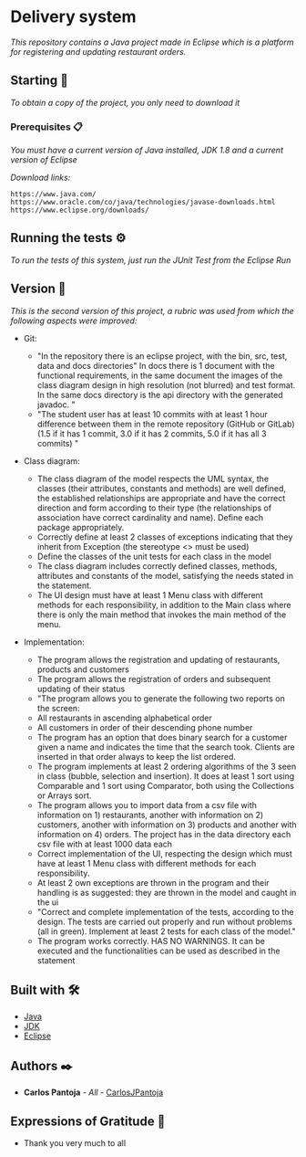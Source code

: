 # Delivery system

_This repository contains a Java project made in Eclipse which is a platform for registering and updating restaurant orders._

## Starting 🚀

_To obtain a copy of the project, you only need to download it_

### Prerequisites 📋

_You must have a current version of Java installed, JDK 1.8 and a current version of Eclipse_

_Download links:_

```
https://www.java.com/
https://www.oracle.com/co/java/technologies/javase-downloads.html
https://www.eclipse.org/downloads/
```

## Running the tests ⚙️

_To run the tests of this system, just run the JUnit Test from the Eclipse Run_

## Version 📌

_This is the second version of this project, a rubric was used from which the following aspects were improved:_

* Git:
  * "In the repository there is an eclipse project, with the bin, src, test, data and docs directories" In docs there is 1 document with the functional requirements, in the same document the images of the class diagram design in high resolution (not blurred) and test format. In the same docs directory is the api directory with the generated javadoc. "
  * "The student user has at least 10 commits with at least 1 hour difference between them in the remote repository (GitHub or GitLab) (1.5 if it has 1 commit, 3.0 if it has 2 commits, 5.0 if it has all 3 commits) "

* Class diagram:
  * The class diagram of the model respects the UML syntax, the classes (their attributes, constants and methods) are well defined, the established relationships are appropriate and have the correct direction and form according to their type (the relationships of association have correct cardinality and name). Define each package appropriately.
  * Correctly define at least 2 classes of exceptions indicating that they inherit from Exception (the stereotype <<Exception>> must be used)
  * Define the classes of the unit tests for each class in the model
  * The class diagram includes correctly defined classes, methods, attributes and constants of the model, satisfying the needs stated in the statement.
  * The UI design must have at least 1 Menu class with different methods for each responsibility, in addition to the Main class where there is only the main method that invokes  the main method of the menu.

* Implementation:
  * The program allows the registration and updating of restaurants, products and customers
  * The program allows the registration of orders and subsequent updating of their status
  * "The program allows you to generate the following two reports on the screen:
  * All restaurants in ascending alphabetical order
  * All customers in order of their descending phone number
  * The program has an option that does binary search for a customer given a name and indicates the time that the search took. Clients are inserted in that order always to keep the list ordered.
  * The program implements at least 2 ordering algorithms of the 3 seen in class (bubble, selection and insertion). It does at least 1 sort using Comparable and 1 sort using Comparator, both using the Collections or Arrays sort.
  * The program allows you to import data from a csv file with information on 1) restaurants, another with information on 2) customers, another with information on 3) products and another with information on 4) orders. The project has in the data directory each csv file with at least 1000 data each
  * Correct implementation of the UI, respecting the design which must have at least 1 Menu class with different methods for each responsibility.
  * At least 2 own exceptions are thrown in the program and their handling is as suggested: they are thrown in the model and caught in the ui
  * "Correct and complete implementation of the tests, according to the design. The tests are carried out properly and run without problems (all in green). Implement at least 2 tests for each class of the model."
  * The program works correctly. HAS NO WARNINGS. It can be executed and the functionalities can be used as described in the statement

## Built with 🛠️

* [Java](https://www.java.com/)
* [JDK](https://www.oracle.com/co/java/technologies/javase-downloads.html)
* [Eclipse](https://www.eclipse.org/downloads/)

## Authors ✒️

* **Carlos Pantoja** - *All* - [CarlosJPantoja](https://github.com/CarlosJPantoja)

## Expressions of Gratitude 🎁

* Thank you very much to all
